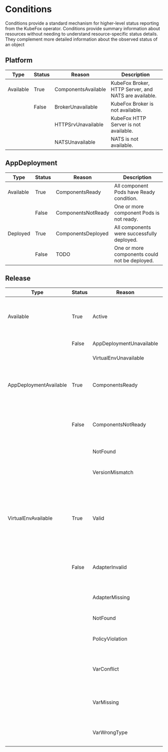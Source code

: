 # Conditions

Conditions provide a standard mechanism for higher-level status reporting from
the KubeFox operator. Conditions provide summary information about resources
without needing to understand resource-specific status details. They complement
more detailed information about the observed status of an object

## Platform

| Type      | Status | Reason              | Description                                              |
| --------- | ------ | ------------------- | -------------------------------------------------------- |
| Available | True   | ComponentsAvailable | KubeFox Broker, HTTP Server, and NATS are available. |
|           | False  | BrokerUnavailable   | KubeFox Broker is not available.                     |
|           |        | HTTPSrvUnavailable  | KubeFox HTTP Server is not available.                |
|           |        | NATSUnavailable     | NATS is not available.                               |

## AppDeployment

| Type      | Status | Reason             | Description                                   |
| --------- | ------ | ------------------ | --------------------------------------------- |
| Available | True   | ComponentsReady    | All component Pods have Ready condition.      |
|           | False  | ComponentsNotReady | One or more component Pods is not ready.      |
| Deployed  | True   | ComponentsDeployed | All components were successfully deployed.    |
|           | False  | TODO               | One or more components could not be deployed. |

## Release

| Type                   | Status | Reason                   | Description                                                                                                              |
| ---------------------- | ------ | ------------------------ | ------------------------------------------------------------------------------------------------------------------------ |
| Available              | True   | Active                   | AppDeployment and VirtualEnv specified are available and Release is active.                                              |
|                        | False  | AppDeploymentUnavailable | AppDeployment is not available.                                                                                          |
|                        |        | VirtualEnvUnavailable    | VirtualEnv is not available.                                                                                             |
| AppDeploymentAvailable | True   | ComponentsReady          | AppDeployment specified exists, matches the Release version, and is available.                                           |
|                        | False  | ComponentsNotReady       | AppDeployment has one or more component Pods that are not ready.                                                         |
|                        |        | NotFound                 | AppDeployment does not exist.                                                                                            |
|                        |        | VersionMismatch          | AppDeployment and Release versions do not match.                                                                         |
| VirtualEnvAvailable    | True   | Valid                    | VirtualEnv specified has correctly typed variables, all required variables, and all required adapters present and valid. |
|                        | False  | AdapterInvalid           | VirtualEnv has one or more Adapters that could not be validated.                                                         |
|                        |        | AdapterMissing           | VirtualEnv has one or more Adapters missing.                                                                             |
|                        |        | NotFound                 | VirtualEnv does not exist.                                                                                               |
|                        |        | PolicyViolation          | Release violates VirtualEnv release policy.                                                                              |
|                        |        | VarConflict              | VirtualEnv has one or more unique variables in conflict.                                                                 |
|                        |        | VarMissing               | VirtualEnv has one or more required variables missing.                                                                   |
|                        |        | VarWrongType             | VirtualEnv has one or more variables of the incorrect type.                                                              |
